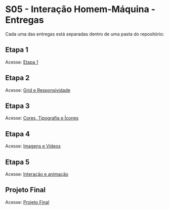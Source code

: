 # S05 - Interação Homem-Máquina - Entregas

Cada uma das entregas está separadas dentro de uma pasta do repositório:

## Etapa 1
Acesse: [Etapa 1](https://joaolucenalima.github.io/s05-ihm/)

## Etapa 2
Acesse: [Grid e Responsividade](https://joaolucenalima.github.io/s05-ihm/etapa-2/)

## Etapa 3
Acesse: [Cores, Tipografia e Ícones](https://joaolucenalima.github.io/s05-ihm/etapa-3/)

## Etapa 4
Acesse: [Imagens e Vídeos](https://joaolucenalima.github.io/s05-ihm/etapa-4/)

## Etapa 5
Acesse: [Interação e animação](https://joaolucenalima.github.io/s05-ihm/etapa-5/)

## Projeto Final
Acesse: [Projeto Final](https://joaolucenalima.github.io/s05-ihm/projeto-final/)
